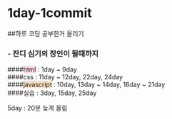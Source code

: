 # 1day-1commit
##하루 코딩 공부한거 올리기  
### - 잔디 심기의 장인이 될때까지  
####<span style='background-color: #ffdce0'>html</span> : 1day ~ 9day  
####<span style='background-color: #f1f8ff'>css</span> : 11day ~ 12day, 22day, 24day  
####<span style='background-color: #F7DDBE'>javascript</span> : 10day, 13day ~ 14day, 16day ~ 21day  
####실습 : 3day, 15day, 25day  
  
5day : 20분 늦게 올림
